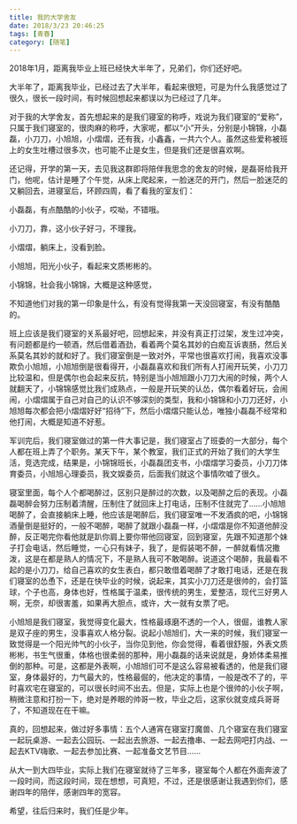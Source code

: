 ```yaml
---
title: 我的大学舍友
date: 2018/3/23 20:46:25
tags: [青春]
category: [随笔]
---
```

2018年1月，距离我毕业上班已经快大半年了，兄弟们，你们还好吧。

大半年了，距离我毕业，已经过去了大半年，看起来很短，可是为什么我感觉过了很久，很长一段时间，有时候回想起来都误以为已经过了几年。

对于我的大学舍友，首先想起来的是我们寝室的称呼，戏说为我们寝室的“爱称”，只属于我们寝室的，很肉麻的称呼，大家呢，都以“小”开头，分别是小锦锦，小磊磊，小刀刀，小旭旭，小熠熠，还有我，小鑫鑫，一共六个人。虽然这些爱称被班上的女生吐槽过很多次，也可能不止是女生，但是我们还是很喜欢啊。

还记得，开学的第一天，去见我这群即将陪伴我思念的舍友的时候，是磊哥给我开门，他呢，估计是睡了个午觉，从床上爬起来，一脸迷茫的开门，然后一脸迷茫的又躺回去，进寝室后，环顾四周，看了看我的室友们：

小磊磊，有点酷酷的小伙子，哎呦，不错哦。

小刀刀，靠，这小伙子好刁，不理我。

小熠熠，躺床上，没看到脸。

小旭旭，阳光小伙子，看起来文质彬彬的。

小锦锦，社会我小锦锦，大概是这种感觉，

不知道他们对我的第一印象是什么，有没有觉得我第一天没回寝室，有没有酷酷的。

班上应该是我们寝室的关系最好吧，回想起来，并没有真正打过架，发生过冲突，有问题都是约一顿酒，然后借着酒劲，看着两个莫名其妙的白痴互诉衷肠，然后关系莫名其妙的就和好了。我们寝室倒是一致对外，平常也很喜欢打闹，我喜欢没事欺负小旭旭，小旭旭倒是很看得开，小磊磊喜欢和我们所有人打闹开玩笑，小刀刀比较温和，但是偶尔也会起来反抗，特别是当小旭旭跟小刀刀大闹的时候，两个人就翻天了，小锦锦感觉比我们成熟点，一般是开玩笑的认怂，偶尔看着好玩，会闹闹，小熠熠属于自己对自己的认识不够深刻的类型，我和小锦锦和小刀刀还好，小旭旭每次都会把小熠熠好好“招待”下，然后小熠熠只能认怂，唯独小磊磊不经常和他打闹，大概是知道不好惹。

军训完后，我们寝室做过的第一件大事记是，我们寝室占了班委的一大部分，每个人都在班上弄了个职务。某天下午，某个教室，我们正式的开始了我们的大学生活，竞选完成，结果是，小锦锦班长，小磊磊团支书，小熠熠学习委员，小刀刀体育委员，小旭旭心理委员，我文娱委员，后面我们就这个事情吹嘘了很久。

寝室里面，每个人个都喝醉过，区别只是醉过的次数，以及喝醉之后的表现。小磊磊喝醉会努力压制着清醒，压制住了就回床上打电话，压制不住就完了……小旭旭喝醉了，会直接躺床上睡，他应该是喝醉后，我们寝室唯一不发酒疯的吧，小锦锦酒量倒是挺好的，一般不喝醉，喝醉了就跟小磊磊一样，小熠熠是你不知道他醉没醉，反正喝完你看他就是趴你肩上要你带他回寝室，回到寝室，先跟不知道那个妹子打会电话，然后睡觉，一心只有妹子，我了，是假装喝不醉，一醉就看情况撒泼，这是在都是熟人的情况下，不是熟人我可不敢喝醉。说道这个喝醉，我最看不起的是小刀刀，给自己喜欢的女生表白，都只敢借着喝醉了才敢打电话，还是在我们寝室的怂恿下，还是在快毕业的时候，说起来，其实小刀刀还是很帅的，会打篮球，个子也高，身体也好，性格属于温柔，很传统的男生，爱整洁，现代三好男人啊，无奈，却很害羞，如果再大胆点，或许，大一就有女票了吧。

小旭旭是我们寝室，我觉得变化最大，性格最琢磨不透的一个人，很倔，谁教人家是双子座的男生，没事喜欢人格分裂。说起小旭旭们，大一来的时候，我们寝室一致觉得是一个阳光帅气的小伙子，当你见到他，你会觉得，看着很舒服，外表文质彬彬，书生气很重，体格也很柔弱的那种，用小磊磊的话来说就是，身娇体柔易推倒的那种。可是，这都是外表啊，小旭旭们可不是这么容易被看透的，他是我们寝室，身体最好的，力气最大的，性格最倔的，他决定的事情，一般是改不了的，平时喜欢宅在寝室的，可以很长时间不出去。但是，实际上也是个很帅的小伙子啊，稍微注意和打扮一下，绝对是养眼的帅哥一枚，毕业之后，这家伙就变成兵哥哥了，不知道现在在干嘛。

真的，回想起来，做过好多事情：五个人通宵在寝室打魔兽、几个寝室在我们寝室一起玩桌游、一起去公园玩、一起出去旅游、一起去撸串、一起去网吧打内战、一起去KTV嗨歌、一起去参加比赛、一起准备文艺节目……

从大一到大四毕业，实际上我们在寝室就待了三年多，寝室每个人都在外面奔波了一段时间，而这段时间，现在想想，可真短，不过，还是很感谢让我遇到你们，感谢四年的陪伴，感谢四年的宽容。

希望，往后归来时，我们任是少年。
